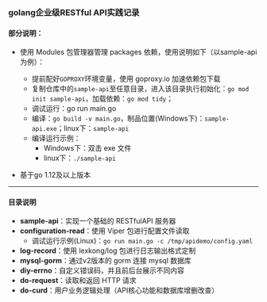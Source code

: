 ### golang企业级RESTful API实践记录
#### 部分说明：
- 使用 Modules 包管理器管理 packages 依赖，使用说明如下（以sample-api为例）：

  - 提前配好`GOPROXY`环境变量，使用 goproxy.io 加速依赖包下载
  - 复制仓库中的`sample-api`至任意目录，进入该目录执行初始化：`go mod init sample-api`，加载依赖：`go mod tidy`；
  - 调试运行：go run main.go
  - 编译：`go build -v main.go`，制品位置(Windows下)：`sample-api.exe`；linux下：`sample-api`
  - 编译运行示例：
    - Windows下：双击 exe 文件
    - linux下：`./sample-api`
- 基于go 1.12及以上版本

---
#### 目录说明
- **sample-api**：实现一个基础的 RESTfulAPI 服务器
- **configuration-read**：使用 Viper 包进行配置文件读取
  - 调试运行示例(Linux)：`go run main.go -c /tmp/apidemo/config.yaml`
- **log-record**：使用 lexkong/log 包进行日志输出格式定制
- **mysql-gorm**：通过v2版本的 gorm 连接 mysql 数据库
- **diy-errno**：自定义错误码，并且前后台展示不同内容
- **do-request**：读取和返回 HTTP 请求
- **do-curd**：用户业务逻辑处理（API核心功能和数据库增删改查）
